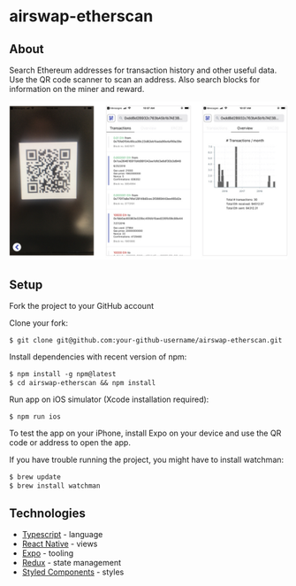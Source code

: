# airswap-etherscan

## About

Search Ethereum addresses for transaction history and other useful data. Use the QR code scanner to scan an address. Also search blocks for information on the miner and reward.

![screenshots](https://github.com/OLI9292/airswap-etherscan/blob/master/src/Lib/Images/readMeImage.jpeg)

## Setup

Fork the project to your GitHub account

Clone your fork:

```
$ git clone git@github.com:your-github-username/airswap-etherscan.git
```

Install dependencies with recent version of npm:

```
$ npm install -g npm@latest
$ cd airswap-etherscan && npm install
```

Run app on iOS simulator (Xcode installation required):

```
$ npm run ios
```

To test the app on your iPhone, install Expo on your device and use the QR code or address to open the app.

If you have trouble running the project, you might have to install watchman:

```
$ brew update
$ brew install watchman
```

## Technologies

- [Typescript](https://www.typescriptlang.org/) - language
- [React Native](https://facebook.github.io/react-native/) - views
- [Expo](https://expo.io/) - tooling
- [Redux](https://redux.js.org/) - state management
- [Styled Components](https://www.styled-components.com/) - styles
